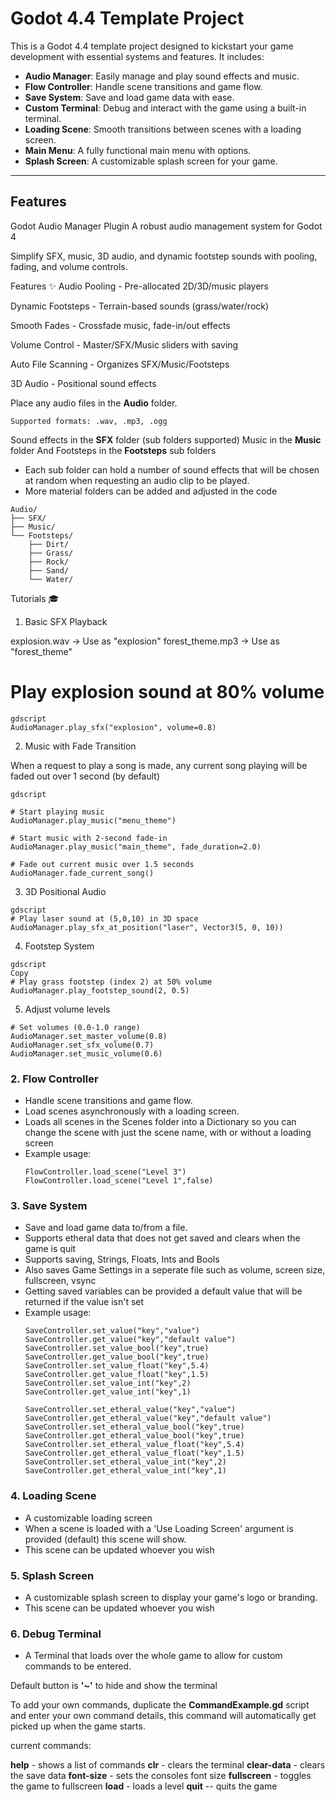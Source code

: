 # Godot 4.4 Template Project

This is a Godot 4.4 template project designed to kickstart your game development with essential systems and features. It includes:

- **Audio Manager**: Easily manage and play sound effects and music.
- **Flow Controller**: Handle scene transitions and game flow.
- **Save System**: Save and load game data with ease.
- **Custom Terminal**: Debug and interact with the game using a built-in terminal.
- **Loading Scene**: Smooth transitions between scenes with a loading screen.
- **Main Menu**: A fully functional main menu with options.
- **Splash Screen**: A customizable splash screen for your game.

---

## Features

Godot Audio Manager Plugin
A robust audio management system for Godot 4

Simplify SFX, music, 3D audio, and dynamic footstep sounds with pooling, fading, and volume controls.

Features ✨
Audio Pooling - Pre-allocated 2D/3D/music players

Dynamic Footsteps - Terrain-based sounds (grass/water/rock)

Smooth Fades - Crossfade music, fade-in/out effects

Volume Control - Master/SFX/Music sliders with saving

Auto File Scanning - Organizes SFX/Music/Footsteps

3D Audio - Positional sound effects

Place any audio files in the **Audio** folder.

    Supported formats: .wav, .mp3, .ogg

Sound effects in the **SFX** folder (sub folders supported)
Music in the **Music** folder
And Footsteps in the **Footsteps** sub folders
- Each sub folder can hold a number of sound effects that will be chosen at random when requesting an audio clip to be played.
- More material folders can be added and adjusted in the code

```
Audio/  
├── SFX/  
├── Music/  
└── Footsteps/  
    ├── Dirt/  
    ├── Grass/  
    ├── Rock/  
    ├── Sand/  
    └── Water/
```
    
Tutorials 🎓
1. Basic SFX Playback

explosion.wav → Use as "explosion"
forest_theme.mp3 → Use as "forest_theme"

# Play explosion sound at 80% volume
```
gdscript
AudioManager.play_sfx("explosion", volume=0.8)
```
2. Music with Fade Transition

When a request to play a song is made, any current song playing will be faded out over 1 second (by default)
```
gdscript

# Start playing music 
AudioManager.play_music("menu_theme")

# Start music with 2-second fade-in
AudioManager.play_music("main_theme", fade_duration=2.0)

# Fade out current music over 1.5 seconds
AudioManager.fade_current_song()
```
3. 3D Positional Audio
```
gdscript
# Play laser sound at (5,0,10) in 3D space
AudioManager.play_sfx_at_position("laser", Vector3(5, 0, 10))
```

4. Footstep System
```
gdscript
Copy
# Play grass footstep (index 2) at 50% volume
AudioManager.play_footstep_sound(2, 0.5)
```

5. Adjust volume levels
```
# Set volumes (0.0-1.0 range)
AudioManager.set_master_volume(0.8)
AudioManager.set_sfx_volume(0.7)
AudioManager.set_music_volume(0.6)
```


### 2. **Flow Controller**
   - Handle scene transitions and game flow.
   - Load scenes asynchronously with a loading screen.
   - Loads all scenes in the Scenes folder into a Dictionary so you can change the scene with just the scene name, with or without a loading screen
   - Example usage:
     ```gdscript
     FlowController.load_scene("Level 3")
     FlowController.load_scene("Level 1",false)
     ```

### 3. **Save System**
   - Save and load game data to/from a file.
   - Supports etheral data that does not get saved and clears when the game is quit
   - Supports saving, Strings, Floats, Ints and Bools
   - Also saves Game Settings in a seperate file such as volume, screen size, fullscreen, vsync
   - Getting saved variables can be provided a default value that will be returned if the value isn't set 
   - Example usage:
     ```gdscript
     SaveController.set_value("key","value")
     SaveController.get_value("key","default value")
     SaveController.set_value_bool("key",true)
     SaveController.get_value_bool("key",true)
     SaveController.set_value_float("key",5.4)
     SaveController.get_value_float("key",1.5)
     SaveController.set_value_int("key",2)
     SaveController.get_value_int("key",1)

     SaveController.set_etheral_value("key","value")
     SaveController.get_etheral_value("key","default value")
     SaveController.set_etheral_value_bool("key",true)
     SaveController.get_etheral_value_bool("key",true)
     SaveController.set_etheral_value_float("key",5.4)
     SaveController.get_etheral_value_float("key",1.5)
     SaveController.set_etheral_value_int("key",2)
     SaveController.get_etheral_value_int("key",1)
     ```

### 4. **Loading Scene**
   - A customizable loading screen
   - When a scene is loaded with a 'Use Loading Screen' argument is provided (default) this scene will show.
   - This scene can be updated whoever you wish

### 5. **Splash Screen**
   - A customizable splash screen to display your game's logo or branding.
   - This scene can be updated whoever you wish

### 6. **Debug Terminal**
   - A Terminal that loads over the whole game to allow for custom commands to be entered.

Default button is **'~'** to hide and show the terminal

To add your own commands, duplicate the **CommandExample.gd** script and enter your own command details, this command will automatically get picked up when the game starts.

current commands:

**help** - shows a list of commands
**clr** - clears the terminal
**clear-data** - clears the save data
**font-size** - sets the consoles font size
**fullscreen** - toggles the game to fullscreen
**load** - loads a level
**quit** -- quits the game

